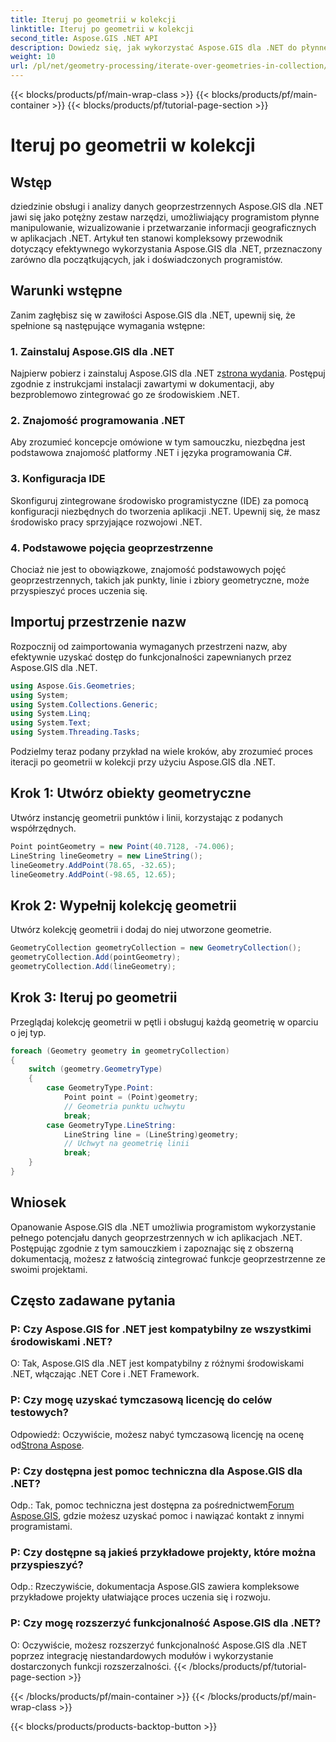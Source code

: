 ```yaml
---
title: Iteruj po geometrii w kolekcji
linktitle: Iteruj po geometrii w kolekcji
second_title: Aspose.GIS .NET API
description: Dowiedz się, jak wykorzystać Aspose.GIS dla .NET do płynnego manipulowania danymi geoprzestrzennymi w aplikacjach .NET.
weight: 10
url: /pl/net/geometry-processing/iterate-over-geometries-in-collection/
---
```


{{< blocks/products/pf/main-wrap-class >}}
{{< blocks/products/pf/main-container >}}
{{< blocks/products/pf/tutorial-page-section >}}

# Iteruj po geometrii w kolekcji

## Wstęp
dziedzinie obsługi i analizy danych geoprzestrzennych Aspose.GIS dla .NET jawi się jako potężny zestaw narzędzi, umożliwiający programistom płynne manipulowanie, wizualizowanie i przetwarzanie informacji geograficznych w aplikacjach .NET. Artykuł ten stanowi kompleksowy przewodnik dotyczący efektywnego wykorzystania Aspose.GIS dla .NET, przeznaczony zarówno dla początkujących, jak i doświadczonych programistów.
## Warunki wstępne
Zanim zagłębisz się w zawiłości Aspose.GIS dla .NET, upewnij się, że spełnione są następujące wymagania wstępne:
### 1. Zainstaluj Aspose.GIS dla .NET
 Najpierw pobierz i zainstaluj Aspose.GIS dla .NET z[strona wydania](https://releases.aspose.com/gis/net/). Postępuj zgodnie z instrukcjami instalacji zawartymi w dokumentacji, aby bezproblemowo zintegrować go ze środowiskiem .NET.
### 2. Znajomość programowania .NET
Aby zrozumieć koncepcje omówione w tym samouczku, niezbędna jest podstawowa znajomość platformy .NET i języka programowania C#.
### 3. Konfiguracja IDE
Skonfiguruj zintegrowane środowisko programistyczne (IDE) za pomocą konfiguracji niezbędnych do tworzenia aplikacji .NET. Upewnij się, że masz środowisko pracy sprzyjające rozwojowi .NET.
### 4. Podstawowe pojęcia geoprzestrzenne
Chociaż nie jest to obowiązkowe, znajomość podstawowych pojęć geoprzestrzennych, takich jak punkty, linie i zbiory geometryczne, może przyspieszyć proces uczenia się.

## Importuj przestrzenie nazw
Rozpocznij od zaimportowania wymaganych przestrzeni nazw, aby efektywnie uzyskać dostęp do funkcjonalności zapewnianych przez Aspose.GIS dla .NET.

```csharp
using Aspose.Gis.Geometries;
using System;
using System.Collections.Generic;
using System.Linq;
using System.Text;
using System.Threading.Tasks;
```


Podzielmy teraz podany przykład na wiele kroków, aby zrozumieć proces iteracji po geometrii w kolekcji przy użyciu Aspose.GIS dla .NET.
## Krok 1: Utwórz obiekty geometryczne
Utwórz instancję geometrii punktów i linii, korzystając z podanych współrzędnych.
```csharp
Point pointGeometry = new Point(40.7128, -74.006);
LineString lineGeometry = new LineString();
lineGeometry.AddPoint(78.65, -32.65);
lineGeometry.AddPoint(-98.65, 12.65);
```
## Krok 2: Wypełnij kolekcję geometrii
Utwórz kolekcję geometrii i dodaj do niej utworzone geometrie.
```csharp
GeometryCollection geometryCollection = new GeometryCollection();
geometryCollection.Add(pointGeometry);
geometryCollection.Add(lineGeometry);
```
## Krok 3: Iteruj po geometrii
Przeglądaj kolekcję geometrii w pętli i obsługuj każdą geometrię w oparciu o jej typ.
```csharp
foreach (Geometry geometry in geometryCollection)
{
    switch (geometry.GeometryType)
    {
        case GeometryType.Point:
            Point point = (Point)geometry;
            // Geometria punktu uchwytu
            break;
        case GeometryType.LineString:
            LineString line = (LineString)geometry;
            // Uchwyt na geometrię linii
            break;
    }
}
```

## Wniosek
Opanowanie Aspose.GIS dla .NET umożliwia programistom wykorzystanie pełnego potencjału danych geoprzestrzennych w ich aplikacjach .NET. Postępując zgodnie z tym samouczkiem i zapoznając się z obszerną dokumentacją, możesz z łatwością zintegrować funkcje geoprzestrzenne ze swoimi projektami.
## Często zadawane pytania
### P: Czy Aspose.GIS for .NET jest kompatybilny ze wszystkimi środowiskami .NET?
O: Tak, Aspose.GIS dla .NET jest kompatybilny z różnymi środowiskami .NET, włączając .NET Core i .NET Framework.
### P: Czy mogę uzyskać tymczasową licencję do celów testowych?
 Odpowiedź: Oczywiście, możesz nabyć tymczasową licencję na ocenę od[Strona Aspose](https://purchase.aspose.com/temporary-license/).
### P: Czy dostępna jest pomoc techniczna dla Aspose.GIS dla .NET?
 Odp.: Tak, pomoc techniczna jest dostępna za pośrednictwem[Forum Aspose.GIS](https://forum.aspose.com/c/gis/33), gdzie możesz uzyskać pomoc i nawiązać kontakt z innymi programistami.
### P: Czy dostępne są jakieś przykładowe projekty, które można przyspieszyć?
Odp.: Rzeczywiście, dokumentacja Aspose.GIS zawiera kompleksowe przykładowe projekty ułatwiające proces uczenia się i rozwoju.
### P: Czy mogę rozszerzyć funkcjonalność Aspose.GIS dla .NET?
O: Oczywiście, możesz rozszerzyć funkcjonalność Aspose.GIS dla .NET poprzez integrację niestandardowych modułów i wykorzystanie dostarczonych funkcji rozszerzalności.
{{< /blocks/products/pf/tutorial-page-section >}}

{{< /blocks/products/pf/main-container >}}
{{< /blocks/products/pf/main-wrap-class >}}

{{< blocks/products/products-backtop-button >}}
